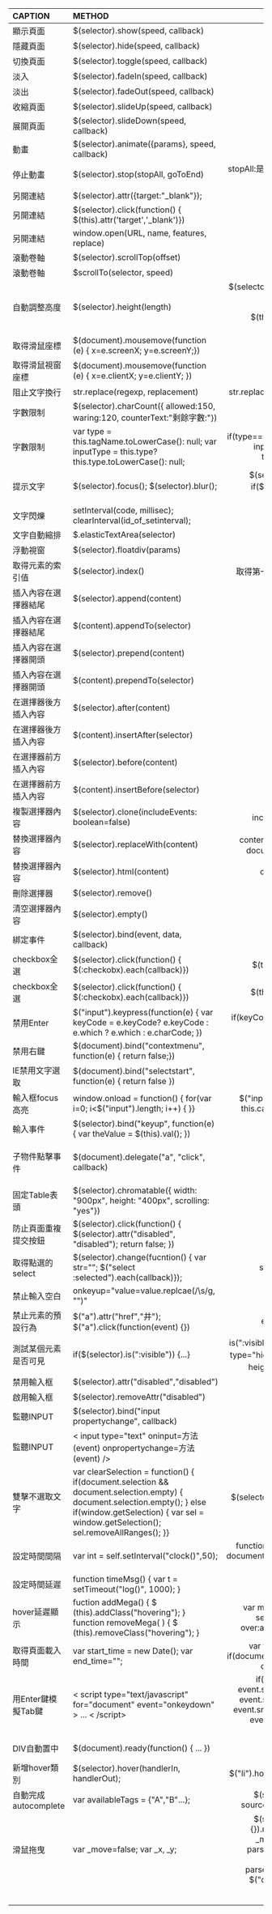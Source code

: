 


| CAPTION | METHOD | DESC | NOTE |  
| :---- | :---- | :----: | :---- |  
| 顯示頁面 | $(selector).show(speed, callback) |  |  |  
| 隱藏頁面 | $(selector).hide(speed, callback) |  |  |  
| 切換頁面 | $(selector).toggle(speed, callback) |  |  |  
| 淡入 | $(selector).fadeIn(speed, callback) |  |  |  
| 淡出 | $(selector).fadeOut(speed, callback) |  |  |  
| 收縮頁面 | $(selector).slideUp(speed, callback) |  |  |  
| 展開頁面 | $(selector).slideDown(speed, callback) |  |  |  
| 動畫 | $(selector).animate({params}, speed, callback) |  |  |  
| 停止動畫 | $(selector).stop(stopAll, goToEnd) | stopAll:是否應該清除動畫佇列 goToEnd:是否立即完成目前動畫 |  |  
| 另開連結 | $(selector).attr({target:"_blank"}); |  |  |  
| 另開連結 | $(selector).click(function() { $(this).attr('target','_blank')}) |  |  |  
| 另開連結 | window.open(URL, name, features, replace) | name:新視窗名稱 |  |  
| 滾動卷軸 | $(selector).scrollTop(offset) |  |  |  
| 滾動卷軸 | $scrollTo(selector, speed) |  |  |  
| 自動調整高度 | $(selector).height(length) | $(selector).load(function() { var vHeight = $(this).contents() .find("body").height(); $(this).height(vHeight<300?300:vHeight); }) |  |  
| 取得滑鼠座標 | $(document).mousemove(function (e) { x=e.screenX; y=e.screenY;}) |  |  |  
| 取得滑鼠視窗座標 | $(document).mousemove(function (e) { x=e.clientX; y=e.clientY; }) |  |  |  
| 阻止文字換行 | str.replace(regexp, replacement) | str.replace(/\r\n/g, '\\n').replace(/\n/g, '') |  |  
| 字數限制 | $(selector).charCount({ allowed:150, waring:120, counterText:"剩餘字數:"}) |  |  |  
| 字數限制 | var type = this.tagName.toLowerCase(): null; var inputType = this.type?this.type.toLowerCase(): null; | if(type=='input' && inputType == 'text' or inputType == 'password') { this.maxLength=max; } | else if(type=='textarea') { this.onkeyup = function() { if(this.value.length > max) { this.value = this.value.substring(0,max)}}} | 
| 提示文字 | $(selector).focus(); $(selector).blur(); | $(selector).focus(function() { if($(this.val() == '搜索中...') { $(this).val("")} )}) | $(selector).blur(function() { if($(this.val() == "") { $(this).val("搜索中...")} )}) |  
| 文字閃爍 | setInterval(code, millisec); clearInterval(id_of_setinterval); |  |  |  
| 文字自動縮排 | $.elasticTextArea(selector) |  |  |  
| 浮動視窗 | $(selector).floatdiv(params) |  |  |  
| 取得元素的索引值 | $(selector).index() | 取得第一個匹配到的索引值；沒有(-1) |  |  
| 插入內容在選擇器結尾 | $(selector).append(content) |  |  |  
| 插入內容在選擇器結尾 | $(content).appendTo(selector) |  |  |  
| 插入內容在選擇器開頭 | $(selector).prepend(content) |  |  |  
| 插入內容在選擇器開頭 | $(content).prependTo(selector) |  |  |  
| 在選擇器後方插入內容 | $(selector).after(content) |  |  |  
| 在選擇器後方插入內容 | $(content).insertAfter(selector) |  |  |  
| 在選擇器前方插入內容 | $(selector).before(content) |  |  |  
| 在選擇器前方插入內容 | $(content).insertBefore(selector) |  | |  
| 複製選擇器內容 | $(selector).clone(includeEvents: boolean=false) | includeEvents: 事件一併複製 |  |  
| 替換選擇器內容 | $(selector).replaceWith(content) | content: HTML or 選擇器 or 新元素: document.createElement('div') |  |  
| 替換選擇器內容 | $(selector).html(content) | content: HTML or string |  |  
| 刪除選擇器 | $(selector).remove() |  |  |  
| 清空選擇器內容 | $(selector).empty() |  |  |  
| 綁定事件 | $(selector).bind(event, data, callback) | event: click |  |  
| checkbox全選 | $(selector).click(function() { $(:checkobx).each(callback)}) | $(this).prop('checked',true) | prop(propertyName, value): 取得元素屬性並設定值 |  
| checkbox全選 | $(selector).click(function() { $(:checkobx).each(callback)}) | $(this).prop('checked',false) |  |  
| 禁用Enter | $("input").keypress(function(e) { var keyCode = e.keyCode? e.keyCode : e.which ? e.which : e.charCode; }) | if(keyCode ==13) { return false } else { return true; } |  |  
| 禁用右鍵 | $(document).bind("contextmenu", function(e) { return false;}) |  |  |  
| IE禁用文字選取 | $(document).bind("selectstart", function(e) { return false }) |  |  |  
| 輸入框focus高亮 | window.onload = function() { for(var i=0; i<$("input").length; i++) { }} | $("input")[i].onfocus = function() { this.calssName="css-text-high"} | $("input")[i].onblur = function() { this.calssName="css-text"} |  
| 輸入事件 | $(selector).bind("keyup", function(e) { var theValue = $(this).val(); }) |  |  |  
| 子物件點擊事件 | $(document).delegate("a", "click", callback) |  | var root = location.href.replace(location.pathname + loaction.search + location.hash, ''); window.open(this.href); return false; | $(selector).delegate(childSelector, event, data, callback) | 
| 固定Table表頭 | $(selector).chromatable({ width: "900px", height: "400px", scrolling: "yes"}) |  |  |  
| 防止頁面重複提交按鈕 | $(selector).click(function() { $(selector).attr("disabled", "disabled"); return false; }) | 點擊後，立刻禁用 |  |  
| 取得點選的select | $(selector).change(fucntion() { var str=""; $("select :selected").each(callback)}); | str += $(this).text() + "," |  |  
| 禁止輸入空白 | onkeyup="value=value.replcae(/\s/g, "")" |  |  |  
| 禁止元素的預設行為 | $("a").attr("href","井"); $("a").click(function(event) {}) | event.preventDefault(); | preventDefault() 阻止元素的預設行為; IE: window.event.returnValue=false |  
| 測試某個元素是否可見 | if($(selector).is(":visible")) {...} | is(":visible") 檢測一 display:none; 檢測二 type="hidden"表單元素; 檢測三 width=0 height=0; 檢測四 隱藏的父元素  |  |  
| 禁用輸入框 | $(selector).attr("disabled","disabled") |  |  |  
| 啟用輸入框 | $(selector).removeAttr("disabled") |  |  |  
| 監聽INPUT | $(selector).bind("input propertychange", callback) |  |  |  
| 監聽INPUT | < input type="text" oninput=方法(event) onpropertychange=方法(event) /> |  |  |  
| 雙擊不選取文字 | var clearSelection = function() { if(document.selection && document.selection.empty) { document.selection.empty(); }  else if(window.getSelection) { var sel = window.getSelection(); sel.removeAllRanges(); }} | $(selector).bind("dblclick", fucntion() { clearSelection(); }) |  |  
| 設定時間間隔 | var int = self.setInterval("clock()",50); | function clock() { var t = new Data(); document.getElementById("clock").value = t; } |  |  
| 設定時間延遲 | function timeMsg() { var t = setTimeout("log()", 1000); } | fuction log() { ... } | < input type="button" onclick="timeMsg()" / > |  
| hover延遲顯示 | fuction addMega() { $ (this).addClass("hovering"); }  function removeMega( ) { $ (this).removeClass("hovering"); } | var megaConfig = { interval:500, sensitivity:4, timeout:500, over:addMega, out:removeMega } | $(selector).hoverIntent(megaConfig); |  
| 取得頁面載入時間 | var start_time = new Date(); var end_time=""; | var t = setInterval(function() { if(document.readyState == "complete") { calTotalTime(); }}, 500) | function calTotalTime() { end_time = new Date(); var vTotalTime = end_time.getTime() - start_time.getTime(); clearInterval(t); } |  
| 用Enter鍵模擬Tab鍵 | < script type="text/javascript" for="document" event="onkeydown" > ... < /script> | if(event.keyCode==13 && event.srcElement.type!="buton" && event.srcElement.type!="reset" && event.srcElement.type!="textarea" && event.srcElement.type!="" ) { event.keyCode=9; } | widnow.onload=fucntion() { documenet.getElementById("thetest").focus(); } |  
| DIV自動置中 | $(document).ready(function() { ... }) | $(selector).center( ); | $("window").bind("resize", function() { $(selector).center({transition:500}); }) |  
| 新增hover類別 | $(selector).hover(handlerIn, handlerOut); | $("li").hover( function() {}, function() {}) |  |  
| 自動完成autocomplete | var availableTags = {"A","B"...}; | $(selector).autocomplete({ source:availableTags, scroll:true}) |  |  
| 滑鼠拖曳 | var _move=false; var _x, _y; | $(selector).click(function() {}).mousedown(fucntion(e) { _move=true; _x=e.pageX-parseInt($(".drag").css("left"); _y=e.pageY-parseInt($(".drag").css("top")); $("drag").fadeTo(20, 0.5); )}) | $(document).mousemove(function(e) { if(_move) { var x=e.pageX - _x; y=e.pageY - _y; $(".drag").css({top:y, left:x}); }}).mouseup(function() { _move=false; $(".drag").fadeTo("fast", 1)}); |  
|  |  |  |  |  
|  |  |  |  |  
|  |  |  |  |  
|  |  |  |  |  
|  |  |  |  |  
|  |  |  |  |  








